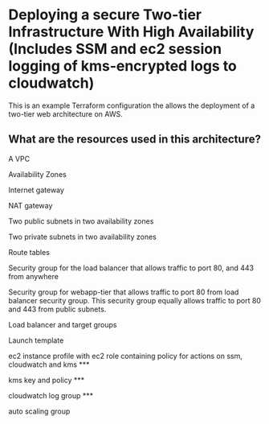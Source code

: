 # Deploying a secure Two-tier Infrastructure With High Availability (Includes SSM and ec2 session logging of kms-encrypted logs to cloudwatch)

This is an example Terraform configuration the allows the deployment of a two-tier web architecture on AWS.

## What are the resources used in this architecture?

A VPC

Availability Zones

Internet gateway

NAT gateway

Two public subnets in two availability zones

Two private subnets in two availability zones

Route tables

Security group for the load balancer that allows traffic to port 80, and 443 from anywhere

Security group for webapp-tier that allows traffic to port 80 from load balancer security group. This security group equally allows traffic to port 80 and 443 from public subnets.

Load balancer and target groups

Launch template

ec2 instance profile with ec2 role containing policy for actions on ssm, cloudwatch and kms ***

kms key and policy ***

cloudwatch log group ***

auto scaling group

